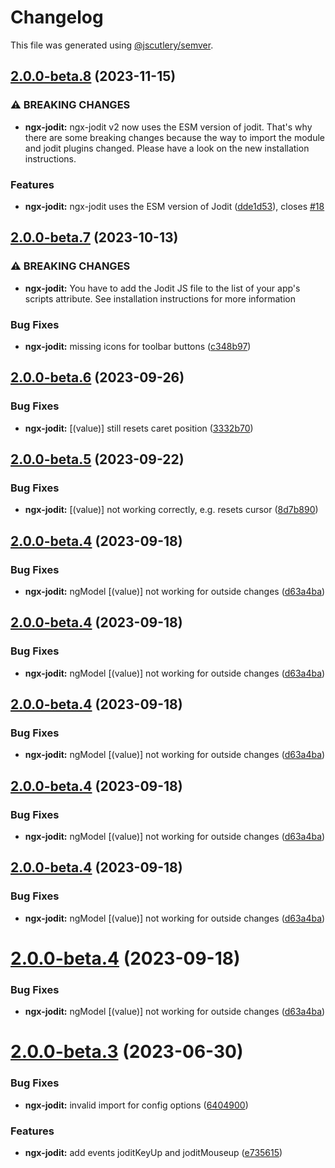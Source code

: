 # Changelog

This file was generated using [@jscutlery/semver](https://github.com/jscutlery/semver).

## [2.0.0-beta.8](https://github.com/julianpoemp/ngx-jodit/compare/ngx-jodit-2.0.0-beta.7...ngx-jodit-2.0.0-beta.8) (2023-11-15)


### ⚠ BREAKING CHANGES

* **ngx-jodit:** ngx-jodit v2 now uses the ESM version of jodit. That's
why there are some breaking changes because the way to import the module
and jodit plugins changed. Please have a look on the new installation
instructions.

### Features

* **ngx-jodit:** ngx-jodit uses the ESM version of Jodit ([dde1d53](https://github.com/julianpoemp/ngx-jodit/commit/dde1d5359b7f0265dcbe200452897b30bcd4a04a)), closes [#18](https://github.com/julianpoemp/ngx-jodit/issues/18)

## [2.0.0-beta.7](https://github.com/julianpoemp/ngx-jodit/compare/ngx-jodit-2.0.0-beta.6...ngx-jodit-2.0.0-beta.7) (2023-10-13)


### ⚠ BREAKING CHANGES

* **ngx-jodit:** You have to add the Jodit JS file to the list of your
app's scripts attribute. See installation instructions for more
information

### Bug Fixes

* **ngx-jodit:** missing icons for toolbar buttons ([c348b97](https://github.com/julianpoemp/ngx-jodit/commit/c348b97076f3bf80b1e3bff2035372b6650006a8))

## [2.0.0-beta.6](https://github.com/julianpoemp/ngx-jodit/compare/ngx-jodit-2.0.0-beta.5...ngx-jodit-2.0.0-beta.6) (2023-09-26)


### Bug Fixes

* **ngx-jodit:** [(value)] still resets caret position ([3332b70](https://github.com/julianpoemp/ngx-jodit/commit/3332b70410c59d6621b048c039ea5ebf414ed73c))

## [2.0.0-beta.5](https://github.com/julianpoemp/ngx-jodit/compare/ngx-jodit-2.0.0-beta.4...ngx-jodit-2.0.0-beta.5) (2023-09-22)


### Bug Fixes

* **ngx-jodit:** [(value)] not working correctly, e.g. resets cursor ([8d7b890](https://github.com/julianpoemp/ngx-jodit/commit/8d7b890c997532e13918b59951a88831b9de539a))

## [2.0.0-beta.4](https://github.com/julianpoemp/ngx-jodit/compare/ngx-jodit-2.0.0-beta.3...ngx-jodit-2.0.0-beta.4) (2023-09-18)


### Bug Fixes

* **ngx-jodit:** ngModel [(value)] not working for outside changes ([d63a4ba](https://github.com/julianpoemp/ngx-jodit/commit/d63a4bac411761399064e925f4dfbc0fbb01064b))

## [2.0.0-beta.4](https://github.com/julianpoemp/ngx-jodit/compare/ngx-jodit-2.0.0-beta.3...ngx-jodit-2.0.0-beta.4) (2023-09-18)


### Bug Fixes

* **ngx-jodit:** ngModel [(value)] not working for outside changes ([d63a4ba](https://github.com/julianpoemp/ngx-jodit/commit/d63a4bac411761399064e925f4dfbc0fbb01064b))

## [2.0.0-beta.4](https://github.com/julianpoemp/ngx-jodit/compare/ngx-jodit-2.0.0-beta.3...ngx-jodit-2.0.0-beta.4) (2023-09-18)


### Bug Fixes

* **ngx-jodit:** ngModel [(value)] not working for outside changes ([d63a4ba](https://github.com/julianpoemp/ngx-jodit/commit/d63a4bac411761399064e925f4dfbc0fbb01064b))

## [2.0.0-beta.4](https://github.com/julianpoemp/ngx-jodit/compare/ngx-jodit-2.0.0-beta.3...ngx-jodit-2.0.0-beta.4) (2023-09-18)


### Bug Fixes

* **ngx-jodit:** ngModel [(value)] not working for outside changes ([d63a4ba](https://github.com/julianpoemp/ngx-jodit/commit/d63a4bac411761399064e925f4dfbc0fbb01064b))

## [2.0.0-beta.4](https://github.com/julianpoemp/ngx-jodit/compare/ngx-jodit-2.0.0-beta.3...ngx-jodit-2.0.0-beta.4) (2023-09-18)


### Bug Fixes

* **ngx-jodit:** ngModel [(value)] not working for outside changes ([d63a4ba](https://github.com/julianpoemp/ngx-jodit/commit/d63a4bac411761399064e925f4dfbc0fbb01064b))

# [2.0.0-beta.4](https://github.com/julianpoemp/ngx-jodit/compare/ngx-jodit-2.0.0-beta.3...ngx-jodit-2.0.0-beta.4) (2023-09-18)


### Bug Fixes

* **ngx-jodit:** ngModel [(value)] not working for outside changes ([d63a4ba](https://github.com/julianpoemp/ngx-jodit/commit/d63a4bac411761399064e925f4dfbc0fbb01064b))



# [2.0.0-beta.3](https://github.com/julianpoemp/ngx-jodit/compare/ngx-jodit-2.0.0-beta.2...ngx-jodit-2.0.0-beta.3) (2023-06-30)


### Bug Fixes

* **ngx-jodit:** invalid import for config options ([6404900](https://github.com/julianpoemp/ngx-jodit/commit/6404900ae8dc8b2528017a81b28214a0f8d634ba))


### Features

* **ngx-jodit:** add events joditKeyUp and joditMouseup ([e735615](https://github.com/julianpoemp/ngx-jodit/commit/e7356154477e66e0921d886c3a5602ddf83c78b7))
